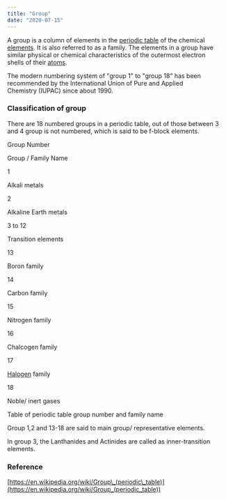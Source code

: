 ```yaml
---
title: "Group"
date: "2020-07-15"
---
```


A group is a column of elements in the [periodic table](https://chemistdictionary.com/periodic-table/) of the chemical [elements](https://chemistdictionary.com/element/). It is also referred to as a family. The elements in a group have similar physical or chemical characteristics of the outermost electron shells of their [atoms](https://chemistdictionary.com/atom-2/).

The modern numbering system of "group 1" to "group 18" has been recommended by the International Union of Pure and Applied Chemistry (IUPAC) since about 1990.

### Classification of group

There are 18 numbered groups in a periodic table, out of those between 3 and 4 group is not numbered, which is said to be f-block elements.

Group Number

Group / Family Name

1

Alkali metals

2

Alkaline Earth metals

3 to 12

Transition elements

13

Boron family

14

Carbon family

15

Nitrogen family

16

Chalcogen family

17

[Halogen](https://chemistdictionary.com/halogens/) family

18

Noble/ inert gases

Table of periodic table group number and family name

Group 1,2 and 13-18 are said to main group/ representative elements.

In group 3, the Lanthanides and Actinides are called as inner-transition elements.

### Reference

[https://en.wikipedia.org/wiki/Group\_(periodic\_table)](https://en.wikipedia.org/wiki/Group_(periodic_table))
